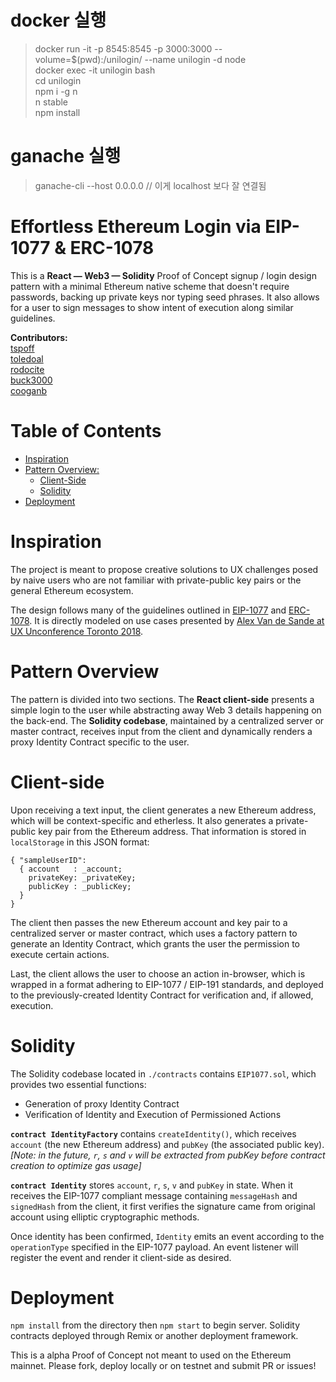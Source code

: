 # docker 실행 
> docker run -it -p 8545:8545 -p 3000:3000  --volume=$(pwd):/unilogin/  --name unilogin -d node  <br/>
> docker exec -it unilogin bash  <br/>
> cd unilogin   <br/>
> npm i -g n    <br/>
> n stable      <br/>
> npm install   <br/>

# ganache 실행
> ganache-cli --host 0.0.0.0       // 이게 localhost 보다 잘 연결됨     <br/>




Effortless Ethereum Login via EIP-1077 & ERC-1078
================= 

This is a __React — Web3 — Solidity__ Proof of Concept signup / login design pattern with a minimal Ethereum native scheme that doesn't require passwords, backing up private keys nor typing seed phrases. It also allows for a user to sign messages to show intent of execution along similar guidelines.

__Contributors:__  
[tspoff](https://github.com/tspoff)  
[toledoal](https://github.com/toledoal)  
[rodocite](https://github.com/rodocite)  
[buck3000](https://github.com/buck3000)  
[cooganb](https://github.com/cooganb)  

Table of Contents
================= 
  * [Inspiration](#inspiration)  
  * [Pattern Overview:](#pattern-overview)  
      * [Client-Side](#client-side)  
      * [Solidity](#solidity)  
  * [Deployment](#deployment)  
  
  
 
Inspiration  
=====
The project is meant to propose creative solutions to UX challenges posed by naive users who are not familiar with private-public key pairs or the general Ethereum ecosystem.
  
The design follows many of the guidelines outlined in [EIP-1077](https://github.com/ethereum/EIPs/pull/1077) and [ERC-1078](https://github.com/ethereum/EIPs/pull/1078). It is directly modeled on use cases presented by [Alex Van de Sande at UX Unconference Toronto 2018](https://www.youtube.com/watch?v=qF2lhJzngto&feature=youtu.be).
  

Pattern Overview  
=====
The pattern is divided into two sections. The __React client-side__ presents a simple login  to the user while abstracting away Web 3 details happening on the back-end. The __Solidity codebase__, maintained by a centralized server or master contract, receives input from the client and dynamically renders a proxy Identity Contract specific to the user.
  

Client-side  
=====
Upon receiving a text input, the client generates a new Ethereum address, which will be context-specific and etherless. It also generates a private-public key pair from the Ethereum address. That information is stored in `localStorage` in this JSON format:
  
```
{ "sampleUserID":
  { account   : _account;
    privateKey: _privateKey;
    publicKey : _publicKey;
  }
}
```
  
  
The client then passes the new Ethereum account and key pair to a centralized server or master contract, which uses a factory pattern to generate an Identity Contract, which grants the user the permission to execute certain actions.
  
Last, the client allows the user to choose an action in-browser, which is wrapped in a format adhering to EIP-1077 / EIP-191 standards, and deployed to the previously-created Identity Contract for verification and, if allowed, execution.
  

Solidity  
=====
The Solidity codebase located in `./contracts` contains `EIP1077.sol`, which provides two essential functions:
  
* Generation of proxy Identity Contract
* Verification of Identity and Execution of Permissioned Actions
  
__`contract IdentityFactory`__ contains `createIdentity()`, which receives `account` (the new Ethereum address) and `pubKey` (the associated public key). *[Note: in the future, `r`, `s` and `v` will be extracted from pubKey before contract creation to optimize gas usage]* 
  
__`contract Identity`__ stores `account`, `r`, `s`, `v` and `pubKey` in state. When it receives the EIP-1077 compliant message containing `messageHash` and `signedHash` from the client, it first verifies the signature came from original account using elliptic cryptographic methods.
  
Once identity has been confirmed, `Identity` emits an event according to the `operationType` specified in the EIP-1077 payload. An event listener will register the event and render it client-side as desired.
  
  
Deployment  
=====

`npm install` from the directory then `npm start` to begin server. Solidity contracts deployed through Remix or another deployment framework.


This is a alpha Proof of Concept not meant to used on the Ethereum mainnet. Please fork, deploy locally or on testnet and submit PR or issues!

